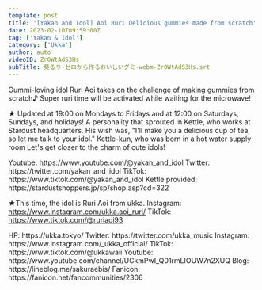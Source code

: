 ```yaml
---
template: post
title: '[Yakan and Idol] Aoi Ruri Delicious gummies made from scratch'
date: 2023-02-10T09:59:00Z
tag: ['Yakan & Idol']
category: ['Ukka']
author: auto 
videoID: Zr0WtAdS3Hs
subTitle: 葵るり-ゼロから作るおいしいグミ-webm-Zr0WtAdS3Hs.srt
---
```

Gummi-loving idol Ruri Aoi takes on the challenge of making gummies from scratch♪
Super ruri time will be activated while waiting for the microwave!

★ Updated at 19:00 on Mondays to Fridays and at 12:00 on Saturdays, Sundays, and holidays!
A personality that sprouted in Kettle, who works at Stardust headquarters.
His wish was, "I'll make you a delicious cup of tea, so let me talk to your idol."
Kettle-kun, who was born in a hot water supply room
Let's get closer to the charm of cute idols!

<Kettle and Idol>
Youtube: https://www.youtube.com/@yakan_and_idol
Twitter: https://twitter.com/yakan_and_idol
TikTok: https://www.tiktok.com/@yakan_and_idol
Kettle provided: https://stardustshoppers.jp/sp/shop.asp?cd=322

★This time, the idol is Ruri Aoi from ukka.
<Ruri Aoi>
Instagram: https://www.instagram.com/ukka.aoi_ruri/
TikTok: https://www.tiktok.com/@ruriaoi93

<ukka>
HP: https://ukka.tokyo/
Twitter: https://twitter.com/ukka_music
Instagram: https://www.instagram.com/_ukka_official/
TikTok: https://www.tiktok.com/@ukkawaii
Youtube: https://www.youtube.com/channel/UCkmPwI_Q01rmLIOUW7n2XUQ
Blog: https://lineblog.me/sakuraebis/
Fanicon: https://fanicon.net/fancommunities/2306
